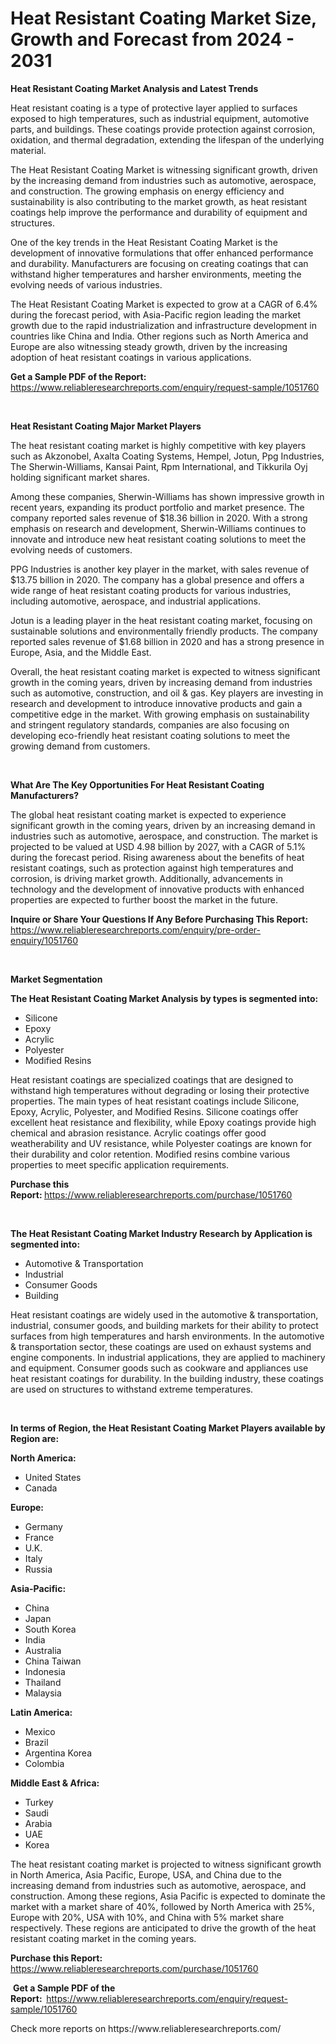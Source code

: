 <p><h1>Heat Resistant Coating Market Size, Growth and Forecast from 2024 - 2031</h1></p><p><strong>Heat Resistant Coating Market Analysis and Latest Trends</strong></p>
<p><p>Heat resistant coating is a type of protective layer applied to surfaces exposed to high temperatures, such as industrial equipment, automotive parts, and buildings. These coatings provide protection against corrosion, oxidation, and thermal degradation, extending the lifespan of the underlying material.</p><p>The Heat Resistant Coating Market is witnessing significant growth, driven by the increasing demand from industries such as automotive, aerospace, and construction. The growing emphasis on energy efficiency and sustainability is also contributing to the market growth, as heat resistant coatings help improve the performance and durability of equipment and structures.</p><p>One of the key trends in the Heat Resistant Coating Market is the development of innovative formulations that offer enhanced performance and durability. Manufacturers are focusing on creating coatings that can withstand higher temperatures and harsher environments, meeting the evolving needs of various industries.</p><p>The Heat Resistant Coating Market is expected to grow at a CAGR of 6.4% during the forecast period, with Asia-Pacific region leading the market growth due to the rapid industrialization and infrastructure development in countries like China and India. Other regions such as North America and Europe are also witnessing steady growth, driven by the increasing adoption of heat resistant coatings in various applications.</p></p>
<p><strong>Get a Sample PDF of the Report:&nbsp;</strong> <a href="https://www.reliableresearchreports.com/enquiry/request-sample/1051760">https://www.reliableresearchreports.com/enquiry/request-sample/1051760</a></p>
<p>&nbsp;</p>
<p><strong>Heat Resistant Coating Major Market Players</strong></p>
<p><p>The heat resistant coating market is highly competitive with key players such as Akzonobel, Axalta Coating Systems, Hempel, Jotun, Ppg Industries, The Sherwin-Williams, Kansai Paint, Rpm International, and Tikkurila Oyj holding significant market shares.</p><p>Among these companies, Sherwin-Williams has shown impressive growth in recent years, expanding its product portfolio and market presence. The company reported sales revenue of $18.36 billion in 2020. With a strong emphasis on research and development, Sherwin-Williams continues to innovate and introduce new heat resistant coating solutions to meet the evolving needs of customers.</p><p>PPG Industries is another key player in the market, with sales revenue of $13.75 billion in 2020. The company has a global presence and offers a wide range of heat resistant coating products for various industries, including automotive, aerospace, and industrial applications.</p><p>Jotun is a leading player in the heat resistant coating market, focusing on sustainable solutions and environmentally friendly products. The company reported sales revenue of $1.68 billion in 2020 and has a strong presence in Europe, Asia, and the Middle East.</p><p>Overall, the heat resistant coating market is expected to witness significant growth in the coming years, driven by increasing demand from industries such as automotive, construction, and oil & gas. Key players are investing in research and development to introduce innovative products and gain a competitive edge in the market. With growing emphasis on sustainability and stringent regulatory standards, companies are also focusing on developing eco-friendly heat resistant coating solutions to meet the growing demand from customers.</p></p>
<p>&nbsp;</p>
<p><strong>What Are The Key Opportunities For Heat Resistant Coating Manufacturers?</strong></p>
<p><p>The global heat resistant coating market is expected to experience significant growth in the coming years, driven by an increasing demand in industries such as automotive, aerospace, and construction. The market is projected to be valued at USD 4.98 billion by 2027, with a CAGR of 5.1% during the forecast period. Rising awareness about the benefits of heat resistant coatings, such as protection against high temperatures and corrosion, is driving market growth. Additionally, advancements in technology and the development of innovative products with enhanced properties are expected to further boost the market in the future.</p></p>
<p><strong>Inquire or Share Your Questions If Any Before Purchasing This Report:</strong> <a href="https://www.reliableresearchreports.com/enquiry/pre-order-enquiry/1051760">https://www.reliableresearchreports.com/enquiry/pre-order-enquiry/1051760</a></p>
<p>&nbsp;</p>
<p><strong>Market Segmentation</strong></p>
<p><strong>The Heat Resistant Coating Market Analysis by types is segmented into:</strong></p>
<p><ul><li>Silicone</li><li>Epoxy</li><li>Acrylic</li><li>Polyester</li><li>Modified Resins</li></ul></p>
<p><p>Heat resistant coatings are specialized coatings that are designed to withstand high temperatures without degrading or losing their protective properties. The main types of heat resistant coatings include Silicone, Epoxy, Acrylic, Polyester, and Modified Resins. Silicone coatings offer excellent heat resistance and flexibility, while Epoxy coatings provide high chemical and abrasion resistance. Acrylic coatings offer good weatherability and UV resistance, while Polyester coatings are known for their durability and color retention. Modified resins combine various properties to meet specific application requirements.</p></p>
<p><strong>Purchase this Report:&nbsp;</strong><a href="https://www.reliableresearchreports.com/purchase/1051760">https://www.reliableresearchreports.com/purchase/1051760</a></p>
<p>&nbsp;</p>
<p><strong>The Heat Resistant Coating Market Industry Research by Application is segmented into:</strong></p>
<p><ul><li>Automotive & Transportation</li><li>Industrial</li><li>Consumer Goods</li><li>Building</li></ul></p>
<p><p>Heat resistant coatings are widely used in the automotive & transportation, industrial, consumer goods, and building markets for their ability to protect surfaces from high temperatures and harsh environments. In the automotive & transportation sector, these coatings are used on exhaust systems and engine components. In industrial applications, they are applied to machinery and equipment. Consumer goods such as cookware and appliances use heat resistant coatings for durability. In the building industry, these coatings are used on structures to withstand extreme temperatures.</p></p>
<p>&nbsp;</p>
<p><strong>In terms of Region, the Heat Resistant Coating Market Players available by Region are:</strong></p>
<p>
    <p> <strong> North America: </strong>
        <ul>
            <li>United States</li>
            <li>Canada</li>
        </ul>
        </p> 
    <p> <strong> Europe: </strong>
        <ul>
            <li>Germany</li>
            <li>France</li>
            <li>U.K.</li>
            <li>Italy</li>
            <li>Russia</li>
        </ul>
        </p> 
    <p> <strong> Asia-Pacific: </strong>
        <ul>
            <li>China</li>
            <li>Japan</li>
            <li>South Korea</li>
            <li>India</li>
            <li>Australia</li>
            <li>China Taiwan</li>
            <li>Indonesia</li>
            <li>Thailand</li>
            <li>Malaysia</li>
        </ul>
        </p> 
    <p> <strong> Latin America: </strong>
        <ul>
            <li>Mexico</li>
            <li>Brazil</li>
            <li>Argentina Korea</li>
            <li>Colombia</li>
        </ul>
        </p> 
    <p> <strong> Middle East & Africa: </strong>
        <ul>
            <li>Turkey</li>
            <li>Saudi</li>
            <li>Arabia</li>
            <li>UAE</li>
            <li>Korea</li>
        </ul>
    </p>
    </p>
<p><p>The heat resistant coating market is projected to witness significant growth in North America, Asia Pacific, Europe, USA, and China due to the increasing demand from industries such as automotive, aerospace, and construction. Among these regions, Asia Pacific is expected to dominate the market with a market share of 40%, followed by North America with 25%, Europe with 20%, USA with 10%, and China with 5% market share respectively. These regions are anticipated to drive the growth of the heat resistant coating market in the coming years.</p></p>
<p><strong>Purchase this Report: </strong><a href="https://www.reliableresearchreports.com/purchase/1051760">https://www.reliableresearchreports.com/purchase/1051760</a></p>
<p>&nbsp;<strong>Get a Sample PDF of the Report:&nbsp;&nbsp;</strong><a href="https://www.reliableresearchreports.com/enquiry/request-sample/1051760">https://www.reliableresearchreports.com/enquiry/request-sample/1051760</a></p>
<p><strong></strong></p>
<p>Check more reports on https://www.reliableresearchreports.com/</p>